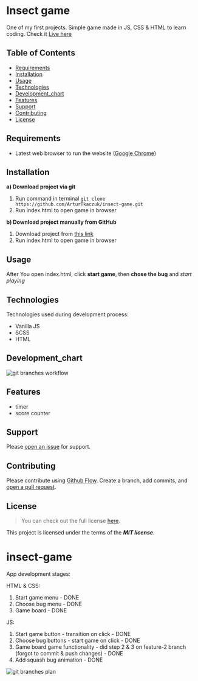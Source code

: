 # Insect game

One of my first projects. Simple game made in JS, CSS & HTML to learn coding. Check it [Live here](https://smash-the-insect.netlify.app/)

## Table of Contents

- [Requirements](#requirements)
- [Installation](#installation)
- [Usage](#usage)
- [Technologies](#technologies)
- [Development_chart](#development_chart)
- [Features](#features)
- [Support](#support)
- [Contributing](#contributing)
- [License](#license)

## Requirements

- Latest web browser to run the website ([Google Chrome](https://www.google.com/intl/en_en/chrome/))

## Installation

**a) Download project via git**

1. Run command in terminal `git clone https://github.com/ArturTkaczuk/insect-game.git`
2. Run index.html to open game in browser

**b) Download project manually from GitHub**

1. Download project from [this link](https://github.com/ArturTkaczuk/project-template/archive/refs/heads/main.zip)
2. Run index.html to open game in browser

## Usage

After You open index.html, click **start game**, then **chose the bug** and *start playing*

## Technologies

Technologies used during development process:

- Vanilla JS
- SCSS
- HTML

## Development_chart

![git branches workflow](https://user-images.githubusercontent.com/87656238/144266844-20d9d7b3-9510-42ad-802c-84a7ff719d10.png)

## Features

- timer
- score counter

## Support

Please [open an issue](https://github.com/ArturTkaczuk/insect-game/issues) for support.

## Contributing

Please contribute using [Github Flow](https://guides.github.com/introduction/flow/). Create a branch, add commits, and [open a pull request](https://github.com/ArturTkaczuk/insect-game/compare).

## License
>You can check out the full license [here](https://github.com/ArturTkaczuk/insect-game/blob/main/LICENSE).

This project is licensed under the terms of the ***MIT license***.







# insect-game

App development stages:

HTML & CSS:
1. Start game menu - DONE
2. Choose bug menu - DONE
3. Game board - DONE

JS:
1. Start game button - transition on click - DONE
2. Choose bug buttons - start game on click - DONE
3. Game board game functionality - did step 2 & 3 on feature-2 branch (forgot to commit & push changes) - DONE
4. Add squash bug animation - DONE

![git branches plan](https://user-images.githubusercontent.com/87656238/144266844-20d9d7b3-9510-42ad-802c-84a7ff719d10.png)
